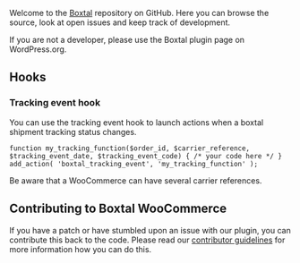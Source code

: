 Welcome to the <a href="https://www.boxtal.com/">Boxtal</a> repository on GitHub. Here you can browse the source, look at open issues and keep track of development.

If you are not a developer, please use the Boxtal plugin page on WordPress.org.

## Hooks

### Tracking event hook

You can use the tracking event hook to launch actions when a boxtal shipment tracking status changes.

`function my_tracking_function($order_id, $carrier_reference, $tracking_event_date, $tracking_event_code) {
 /* your code here */
}
add_action( 'boxtal_tracking_event', 'my_tracking_function' );`

Be aware that a WooCommerce can have several carrier references.

## Contributing to Boxtal WooCommerce
If you have a patch or have stumbled upon an issue with our plugin, you can contribute this back to the code. Please read our [contributor guidelines](https://github.com/woocommerce/woocommerce/blob/master/.github/CONTRIBUTING.md) for more information how you can do this.